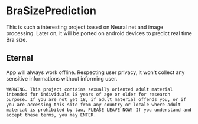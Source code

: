 # BraSizePrediction

This is such a interesting project based on Neural net and image processing. Later on, it will be ported on android devices to predict real time Bra size.  

## Eternal
App will always work offline. Respecting user privacy, it won't collect any sensitive informations without informing user.    

```
WARNING. This project contains sexually oriented adult material intended for individuals 18 years of age or older for research purpose. If you are not yet 18, if adult material offends you, or if you are accessing this site from any country or locale where adult material is prohibited by law, PLEASE LEAVE NOW! If you understand and accept these terms, you may ENTER.
```